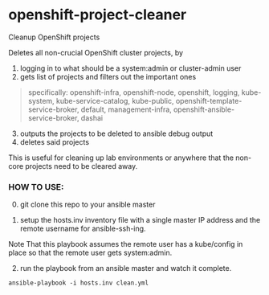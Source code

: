 # openshift-project-cleaner
Cleanup OpenShift projects

Deletes all non-crucial OpenShift cluster projects, by 
1) logging in to what should be a system:admin or cluster-admin user
2) gets list of projects and filters out the important ones
> specifically: openshift-infra, openshift-node, openshift, logging, kube-system, kube-service-catalog, kube-public, openshift-template-service-broker, default, management-infra, openshift-ansible-service-broker, dashai
3) outputs the projects to be deleted to ansible debug output
4) deletes said projects

This is useful for cleaning up lab environments or anywhere that the non-core projects need to be cleared away.

### HOW TO USE:

0) git clone this repo to your ansible master

1) setup the hosts.inv inventory file with a single master IP address and the remote username for ansible-ssh-ing.

Note That this playbook assumes the remote user has a kube/config in place so that the remote user gets system:admin.

2) run the playbook from an ansible master and watch it complete.

`ansible-playbook -i hosts.inv clean.yml`
